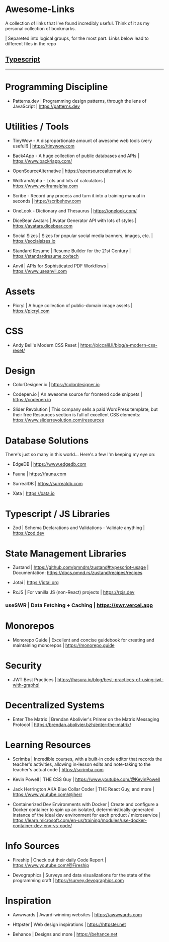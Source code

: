 # Awesome-Links
A collection of links that I've found incredibly useful. Think of it as my personal collection of bookmarks. 

| Separeted into logical groups, for the most part. Links below lead to different files in the repo

## [Typescript](/Typescript.md)

---

# Programming Discipline

- Patterns.dev | Programming design patterns, through the lens of JavaScript | https://patterns.dev


# Utilities / Tools

- TinyWow - A disproportionate amount of awesome web tools (very useful!) | https://tinywow.com

- Back4App - A huge collection of public databases and APIs | https://www.back4app.com/

- OpenSourceAlternative | https://opensourcealternative.to

- WolframAlpha - Lots and lots of calculators | https://www.wolframalpha.com

- Scribe - Record any process and turn it into a training manual in seconds | https://scribehow.com

- OneLook - Dictionary and Thesaurus | https://onelook.com/

- DiceBear Avatars | Avatar Generator API with lots of styles | https://avatars.dicebear.com

- Social Sizes | Sizes for popular social media banners, images, etc. | https://socialsizes.io

- Standard Resume | Resume Builder for the 21st Century | https://standardresume.co/tech

- Anvil | APIs for Sophisticated PDF Workflows | https://www.useanvil.com

# Assets

- Picryl | A huge collection of public-domain image assets | https://picryl.com


# CSS

- Andy Bell's Modern CSS Reset | https://piccalil.li/blog/a-modern-css-reset/ 


# Design

- ColorDesigner.io | https://colordesigner.io

- Codepen.io | An awesome source for frontend code snippets | https://codepen.io

- Slider Revolution | This company sells a paid WordPress template, but their free Resources section is full of excellent CSS elements: https://www.sliderrevolution.com/resources


# Database Solutions

There's just so many in this world... Here's a few I'm keeping my eye on:

- EdgeDB | https://www.edgedb.com

- Fauna | https://fauna.com

- SurrealDB | https://surrealdb.com

- Xata | https://xata.io


# Typescript / JS Libraries

- Zod | Schema Declarations and Validations - Validate anything |  https://zod.dev 


# State Management Libraries

- Zustand | https://github.com/pmndrs/zustand#typescript-usage | Documentation: https://docs.pmnd.rs/zustand/recipes/recipes

- Jotai | https://jotai.org

- RxJS | For vanilla JS (non-React) projects | https://rxjs.dev

### useSWR | Data Fetching + Caching | https://swr.vercel.app


# Monorepos

- Monorepo Guide | Excellent and concise guidebook for creating and maintaining monorepos | https://monorepo.guide


# Security

- JWT Best Practices | https://hasura.io/blog/best-practices-of-using-jwt-with-graphql

# Decentralized Systems

- Enter The Matrix | Brendan Abolivier's Primer on the Matrix Messaging Protocol | https://brendan.abolivier.bzh/enter-the-matrix/

# Learning Resources

- Scrimba | Incredible courses, with a built-in code editor that records the teacher's activities, allowing in-lesson edits and note-taking to the teacher's actual code | https://scrimba.com

- Kevin Powell | THE CSS Guy | https://www.youtube.com/@KevinPowell

- Jack Herrington AKA Blue Collar Coder | THE React Guy, and more | https://www.youtube.com/@jherr

- Containerized Dev Environments with Docker | Create and configure a Docker container to spin up an isolated, deterministically-generated instance of the ideal dev environment for each product / microservice | https://learn.microsoft.com/en-us/training/modules/use-docker-container-dev-env-vs-code/

# Info Sources

- Fireship | Check out their daily Code Report | https://www.youtube.com/@Fireship

- Devographics | Surveys and data visualizations for the state of the programming craft | https://survey.devographics.com


# Inspiration

- Awwwards | Award-winning websites | https://awwwards.com

- Httpster | Web design inspirations | https://httpster.net

- Behance | Designs and more | https://behance.net
